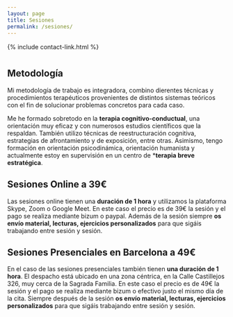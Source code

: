 ```yaml
---
layout: page
title: Sesiones 
permalink: /sesiones/
---
```


<div style="margin-top: 16px; margin-bottom: 40px;">
    {% include contact-link.html %}
</div>

## Metodología 

Mi metodología de trabajo es integradora, combino dierentes técnicas y procedimientos terapéuticos provenientes de distintos sistemas teóricos con el fin de solucionar problemas concretos para cada caso. 

Me he formado sobretodo en la **terapia cognitivo-conductual**, una orientación muy eficaz y con numerosos estudios científicos que la respaldan. También utilizo técnicas de reestructuración cognitiva, estrategias de afrontamiento y de exposición, entre otras. Asimismo, tengo formación en orientación psicodinámica, orientación humanista y actualmente estoy en supervisión en un centro de ***terapia breve estratégica**. 


## Sesiones Online a 39€

Las sesiones online tienen una **duración de 1 hora** y utilizamos la plataforma Skype, Zoom o Google Meet. En este caso el precio es de 39€ la sesión y el pago se realiza mediante bizum o paypal. Además de la sesión siempre **os envío material, lecturas, ejercicios personalizados** para que sigáis trabajando entre sesión y sesión.




## Sesiones Presenciales en Barcelona a 49€

 En el caso de las sesiones presenciales también tienen **una duración de 1 hora**. El despacho está ubicado en una zona céntrica, en la Calle Castillejos 326, muy cerca de la Sagrada Familia. En este caso el precio es de 49€ la sesión y el pago se realiza mediante bizum o efectivo justo el mismo día de la cita. Siempre después de la sesión **os envío material, lecturas, ejercicios personalizados** para que sigáis trabajando entre sesión y sesión.